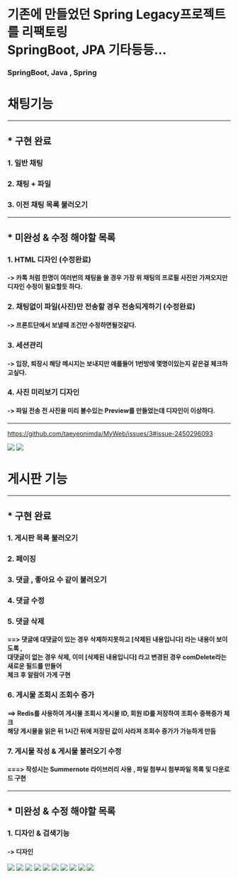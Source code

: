 # 기존에 만들었던 Spring Legacy프로젝트를 리팩토링 </br> SpringBoot, JPA 기타등등...
### SpringBoot, Java , Spring
###

# 채팅기능
***
## * 구현 완료  
### 1. 일반 채팅
### 2. 채팅 + 파일
### 3. 이전 채팅 목록 불러오기 
***
## * 미완성 & 수정 해야할 목록

### 1. HTML 디자인 (수정완료)
#### -> 카톡 처럼 한명이 여러번의 채팅을 쓸 경우 가장 위 채팅의 프로필 사진만 가져오지만 </br> 디자인 수정이 필요할듯 하다. 

### 2. 채팅없이 파일(사진)만 전송할 경우 전송되게하기 (수정완료)
#### -> 프론트단에서 보낼때 조건만 수정하면될것같다.

### 3. 세션관리 
#### -> 입장, 퇴장시 해당 메시지는 보내지만 예를들어 1번방에 몇명이있는지 같은걸 체크하고싶다.

### 4. 사진 미리보기 디자인
#### -> 파일 전송 전 사진을 미리 볼수있는 Preview를 만들었는데 디자인이 이상하다.

***



https://github.com/taeyeonimda/MyWeb/issues/3#issue-2450296093

<img src="./src/main/resources/gitImage/chat1.jpg">
<img src="./src/main/resources/gitImage/chat2.jpg">

# 게시판 기능
***
## * 구현 완료
### 1. 게시판 목록 불러오기
### 2. 페이징
### 3. 댓글 , 좋아요 수 같이 불러오기
### 4. 댓글 수정
### 5. 댓글 삭제
#### ==> 댓글에 대댓글이 있는 경우 삭제하지못하고 [삭제된 내용입니다] 라는 내용이 보이도록 ,<br> 대댓글이 없는 경우 삭제, 이미 [삭제된 내용입니다] 라고 변경된 경우 comDelete라는 새로운 필드를 만들어 <br> 체크 후 알람이 가게 구현
### 6. 게시물 조회시 조회수 증가
#### ==> Redis를 사용하여 게시물 조회시 게시물 ID, 회원 ID를 저장하여 조회수 중복증가 체크 <br> 해당 게시물을 읽은 뒤 1시간 뒤에 저장된 값이 사라져 조회수 증가가 가능하게 만듬
### 7. 게시물 작성 & 게시물 불러오기 수정 
#### ===> 작성시는 Summernote 라이브러리 사용 , 파일 첨부시 첨부파일 목록 및 다운로드 구현 <br>
***
## * 미완성 & 수정 해야할 목록

### 1. 디자인 & 검색기능
#### -> 디자인


<img src="./src/main/resources/gitImage/board1.jpg">
<img src="./src/main/resources/gitImage/board2.jpg">
<img src="./src/main/resources/gitImage/commentModi1.jpg">
<img src="./src/main/resources/gitImage/commentModi2.jpg">
<img src="./src/main/resources/gitImage/commentModi3.jpg">
<img src="./src/main/resources/gitImage/commentDel.jpg">
<img src="./src/main/resources/gitImage/redis.jpg">
<img src="./src/main/resources/gitImage/redis2.jpg">
<img src="./src/main/resources/gitImage/boardWrite1.jpg">
<img src="./src/main/resources/gitImage/boardFileDown.jpg">